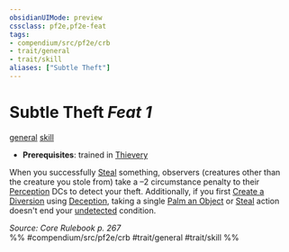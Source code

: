 ```yaml
---
obsidianUIMode: preview
cssclass: pf2e,pf2e-feat
tags:
- compendium/src/pf2e/crb
- trait/general
- trait/skill
aliases: ["Subtle Theft"]
---
```

# Subtle Theft  *Feat 1*  
[general](/rules/traits/general.md)  [skill](/rules/traits/skill.md)  

- **Prerequisites**: trained in [Thievery](/compendium/skills.md#Thievery)

When you successfully [Steal](/rules/actions/steal.md) something, observers (creatures other than the creature you stole from) take a –2 circumstance penalty to their [Perception](/compendium/skills.md#Perception) DCs to detect your theft. Additionally, if you first [Create a Diversion](/rules/actions/create-a-diversion.md) using [Deception](/compendium/skills.md#Deception), taking a single [Palm an Object](/rules/actions/palm-an-object.md) or [Steal](/rules/actions/steal.md) action doesn't end your [undetected](/rules/conditions.md#Undetected) condition.

*Source: Core Rulebook p. 267*  
%% #compendium/src/pf2e/crb #trait/general #trait/skill %%